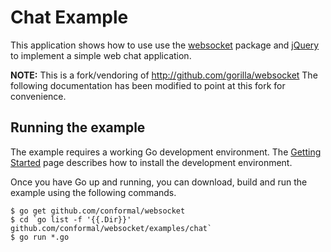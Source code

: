 # Chat Example

This application shows how to use use the
[websocket](https://github.com/conformal/websocket) package and
[jQuery](http://jquery.com) to implement a simple web chat application.

**NOTE:** This is a fork/vendoring of http://github.com/gorilla/websocket
The following documentation has been modified to point at this fork for
convenience.

## Running the example

The example requires a working Go development environment. The [Getting
Started](http://golang.org/doc/install) page describes how to install the
development environment.

Once you have Go up and running, you can download, build and run the example
using the following commands.

    $ go get github.com/conformal/websocket
    $ cd `go list -f '{{.Dir}}' github.com/conformal/websocket/examples/chat`
    $ go run *.go

